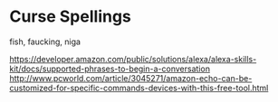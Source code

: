 # Curse Spellings

fish, faucking, niga

https://developer.amazon.com/public/solutions/alexa/alexa-skills-kit/docs/supported-phrases-to-begin-a-conversation
http://www.pcworld.com/article/3045271/amazon-echo-can-be-customized-for-specific-commands-devices-with-this-free-tool.html